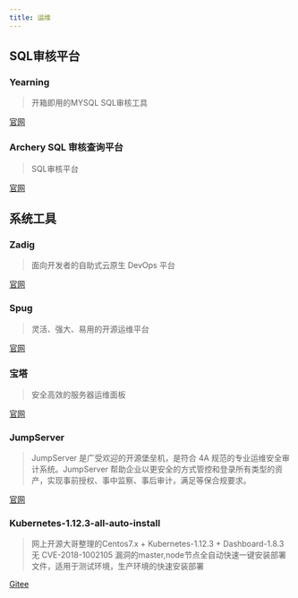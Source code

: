 ```yaml
---
title: 运维
---
```


## SQL审核平台

### Yearning

> 开箱即用的MYSQL SQL审核工具

[官网](https://next.yearning.io/)

### Archery SQL 审核查询平台

> SQL审核平台

[官网](https://archerydms.com)

## 系统工具

### Zadig

> 面向开发者的自助式云原生 DevOps 平台

[官网](https://koderover.com/)

### Spug

> 灵活、强大、易用的开源运维平台

[官网](https://spug.cc/)

### 宝塔

> 安全高效的服务器运维面板

[官网](https://www.bt.cn/new/index.html)

### JumpServer

> JumpServer 是广受欢迎的开源堡垒机，是符合 4A 规范的专业运维安全审计系统。JumpServer 帮助企业以更安全的方式管控和登录所有类型的资产，实现事前授权、事中监察、事后审计，满足等保合规要求。

[官网](https://docs.jumpserver.org/zh/v3/)

### Kubernetes-1.12.3-all-auto-install

> 网上开源大哥整理的Centos7.x + Kubernetes-1.12.3 + Dashboard-1.8.3 无 CVE-2018-1002105 漏洞的master,node节点全自动快速一键安装部署文件，适用于测试环境，生产环境的快速安装部署

[Gitee](https://gitee.com/imlzw/Kubernetes-1.12.3-all-auto-install)
